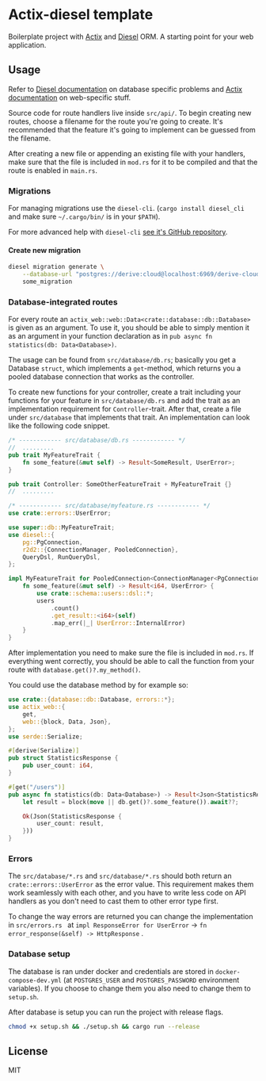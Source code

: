 # Actix-diesel template

Boilerplate project with [Actix](https://actix.rs) and [Diesel](https://diesel.rs) ORM. A starting point for your web application. 



## Usage

Refer to [Diesel documentation](https://docs.diesel.rs/2.0.x/diesel/index.html) on database specific problems and [Actix documentation](https://actix.rs/docs) on web-specific stuff.

Source code for route handlers live inside `src/api/`. To begin creating new routes, choose a filename for the route you're going to create. It's recommended that the feature it's going to implement can be guessed from the filename. 

 After creating a new file or appending an existing file with your handlers, make sure that the file is included in `mod.rs` for it to be compiled and that the route is enabled in `main.rs`.



### Migrations

For managing migrations use the `diesel-cli`. (`cargo install diesel_cli` and make sure `~/.cargo/bin/` is in your `$PATH`).

For more advanced help with `diesel-cli` [see it's GitHub repository](https://github.com/diesel-rs/diesel/tree/HEAD/diesel_cli).



#### Create new migration

```sh
diesel migration generate \
	--database-url "postgres://derive:cloud@localhost:6969/derive-cloud" \
	some_migration
```



### Database-integrated routes

For every route an `actix_web::web::Data<crate::database::db::Database>` is given as an argument. To use it, you should be able to simply mention it as an argument in your function declaration as in `pub async fn statistics(db: Data<Database>)`.

The usage can be found from `src/database/db.rs`; basically you get a Database `struct`, which implements a `get`-method, which returns you a pooled database connection that works as the controller.

To create new functions for your controller, create a trait including your functions for your feature in `src/database/db.rs` and add the trait as an implementation requirement for `Controller`-trait. After that, create a file under `src/database`  that implements that trait. An implementation can look like the following code snippet.

```rust
/* ------------ src/database/db.rs ------------ */
//  .........
pub trait MyFeatureTrait {
    fn some_feature(&mut self) -> Result<SomeResult, UserError>;
}

pub trait Controller: SomeOtherFeatureTrait + MyFeatureTrait {}
// 	.........

/* ------------ src/database/myfeature.rs ------------ */
use crate::errors::UserError;

use super::db::MyFeatureTrait;
use diesel::{
    pg::PgConnection,
    r2d2::{ConnectionManager, PooledConnection},
    QueryDsl, RunQueryDsl,
};

impl MyFeatureTrait for PooledConnection<ConnectionManager<PgConnection>> {
    fn some_feature(&mut self) -> Result<i64, UserError> {
        use crate::schema::users::dsl::*;
        users
            .count()
            .get_result::<i64>(self)
            .map_err(|_| UserError::InternalError)
    }
}
```

After implementation you need to make sure the file is included in `mod.rs`.  If everything went correctly, you should be able to call the function from your route with `database.get()?.my_method()`. 

You could use the database method by for example so:

```rust
use crate::{database::db::Database, errors::*};
use actix_web::{
    get,
    web::{block, Data, Json},
};
use serde::Serialize;

#[derive(Serialize)]
pub struct StatisticsResponse {
    pub user_count: i64,
}

#[get("/users")]
pub async fn statistics(db: Data<Database>) -> Result<Json<StatisticsResponse>, UserError> {
    let result = block(move || db.get()?.some_feature()).await??;

    Ok(Json(StatisticsResponse {
        user_count: result,
    }))
}
```



### Errors

The `src/database/*.rs` and `src/database/*.rs` should both return an `crate::errors::UserError` as the error value. This requirement makes them work seamlessly with each other, and you have to write less code on API handlers as you don't need to cast them to other error type first.

To change the way errors are returned you can change the implementation in `src/errors.rs ` at `impl ResponseError for UserError` -> `fn error_response(&self) -> HttpResponse` . 



### Database setup

The database is ran under docker and credentials are stored in `docker-compose-dev.yml` (at `POSTGRES_USER` and `POSTGRES_PASSWORD` environment variables). If you choose to change them you also need to change them to `setup.sh`. 

After database is setup you can run the project with release flags.

```sh
chmod +x setup.sh && ./setup.sh && cargo run --release
```



## License

MIT
